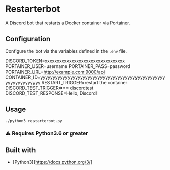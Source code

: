 # Restarterbot

A Discord bot that restarts a Docker container via Portainer.

## Configuration

Configure the bot via the variables defined in the `.env` file.

DISCORD_TOKEN=xxxxxxxxxxxxxxxxxxxxxxxxxxxxxxxxx
PORTAINER_USER=username
PORTAINER_PASS=password
PORTAINER_URL=http://example.com:9000/api
CONTAINER_ID=yyyyyyyyyyyyyyyyyyyyyyyyyyyyyyyyyyyyyyyyyyyyyyyyyyyyyyyyyyyyyyyy
RESTART_TRIGGER=restart the container
DISCORD_TEST_TRIGGER=>** discordtest
DISCORD_TEST_RESPONSE=Hello, Discord!

## Usage

`./python3 restarterbot.py`
### :warning: Requires Python3.6 or greater

## Built with

- [Python3][https://docs.python.org/3/]
